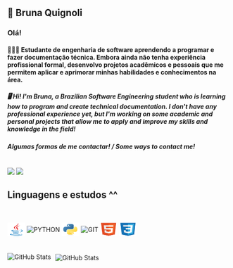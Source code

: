 
<h2> 🎀 Bruna Quignoli </h2>

<h3> Olá!</h3>
 <h4> 👩🏼‍💻 Estudante de engenharia de software aprendendo a programar e fazer documentação técnica. Embora ainda não tenha experiência profissional formal, desenvolvo projetos acadêmicos e pessoais que me permitem aplicar e aprimorar minhas habilidades e conhecimentos na área. </h4>

 <h5> 🖥️ Hi! I'm Bruna, a Brazilian Software Engineering student who is learning how to program and create technical documentation. I don't have any professional experience yet, but I'm working on some academic and personal projects that allow me to apply and improve my skills and knowledge in the field! </h5>



<h5> Algumas formas de me contactar! / Some ways to contact me! </h5>
<br/>
<div> 
 <a href="https://instagram.com/brubsriv" target="_blank"><img src="https://img.shields.io/badge/-Instagram-%23E4405F?style=for-the-badge&logo=instagram&logoColor=white" target="_blank"></a>
  <a href="https://www.linkedin.com/in/brunaquignoli" target="_blank"><img src="https://img.shields.io/badge/-LinkedIn-%230077B5?style=for-the-badge&logo=linkedin&logoColor=white" target="_blank"></a> 
 

<!--
**brunaquignoli/brunaquignoli** is a ✨ _special_ ✨ repository because its `README.md` (this file) appears on your GitHub profile.

Here are some ideas to get you started:

- 🔭 I’m currently working on ...
- 🌱 I’m currently learning ...
- 👯 I’m looking to collaborate on ...
- 🤔 I’m looking for help with ...
- 💬 Ask me about ...
- 📫 How to reach me: ...
- 😄 Pronouns: ...
- ⚡ Fun fact: ...
-->

## Linguagens e estudos ^^

<br/>
  <div style="display: inline_block"><br>
    <img align="center" alt="JAVA" height="30" width="40" src="https://raw.githubusercontent.com/devicons/devicon/master/icons/java/java-original.svg" />
    <img align="center" alt="PYTHON" height="30" width="40" src="https://cdn.jsdelivr.net/gh/devicons/devicon@latest/icons/mysql/mysql-original.svg" />
    <img align="center" alt="MYSQL" height="30" width="40" src="https://raw.githubusercontent.com/devicons/devicon/master/icons/python/python-original.svg">
    <img align="center" alt="GIT" height="30" width="40" src="https://cdn.jsdelivr.net/gh/devicons/devicon@latest/icons/git/git-original-wordmark.svg">
    <img align="center" alt="HTML" height="30" width="40" src="https://raw.githubusercontent.com/devicons/devicon/master/icons/html5/html5-original.svg">
    <img align="center" alt="CSS" height="30" width="40" src="https://raw.githubusercontent.com/devicons/devicon/master/icons/css3/css3-original.svg">
  </div>


#


<p>
  <img 
    align="left" 
    alt="GitHub Stats" 
    height="180" 
    style="padding-right: 10px;" 
    src="https://github-readme-stats.vercel.app/api?username=brunaquignoli&show_icons=true&theme=omni&include_all_commits=true&count_private=true&locale=pt-br&border_radius=8&bg_color=fadce6&text_color=eb789f&icon_color=eb789f&title_color=eb789f"
  />

<img 
      align="center" 
      alt="GitHub Stats" 
      height="180" 
      src="https://github-readme-stats.vercel.app/api/top-langs/?username=brunaquignoli&layout=donut&langs_count=16&theme=omni&custom_title=Linguagens&border_radius=5&bg_color=fadce6&text_color=eb789f&icon_color=eb789f&title_color=eb789f"  
  />

</p>


